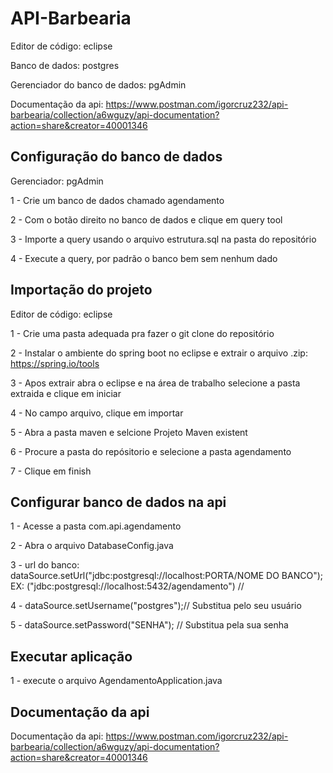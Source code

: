 # API-Barbearia
Editor de código: eclipse

Banco de dados: postgres

Gerenciador do banco de dados: pgAdmin

Documentação da api: https://www.postman.com/igorcruz232/api-barbearia/collection/a6wguzy/api-documentation?action=share&creator=40001346

## Configuração do banco de dados
Gerenciador: pgAdmin

1 - Crie um banco de dados chamado agendamento

2 - Com o botão direito no banco de dados e clique em query tool

3 - Importe a query usando o arquivo estrutura.sql na pasta do repositório

4 - Execute a query, por padrão o banco bem sem nenhum dado


## Importação do projeto
Editor de código: eclipse 

1 - Crie uma pasta adequada pra fazer o git clone do repositório

2 - Instalar o ambiente do spring boot no eclipse e extrair o arquivo .zip: https://spring.io/tools

3 - Apos extrair abra o eclipse e na área de trabalho selecione a pasta extraida e clique em iniciar

4 - No campo arquivo, clique em importar

5 - Abra a pasta maven e selcione Projeto Maven existent

6 - Procure a pasta do repósitorio e selecione a pasta agendamento

7 - Clique em finish

## Configurar banco de dados na api 
1 - Acesse a pasta com.api.agendamento

2 - Abra o arquivo DatabaseConfig.java

3 - url do banco: dataSource.setUrl("jdbc:postgresql://localhost:PORTA/NOME DO BANCO"); EX: ("jdbc:postgresql://localhost:5432/agendamento") //

4 - dataSource.setUsername("postgres");// Substitua pelo seu usuário

5 - dataSource.setPassword("SENHA"); // Substitua pela sua senha  


## Executar aplicação
1 - execute o arquivo AgendamentoApplication.java

## Documentação da api

Documentação da api: https://www.postman.com/igorcruz232/api-barbearia/collection/a6wguzy/api-documentation?action=share&creator=40001346









